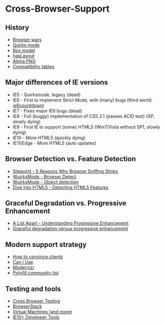 # Cross-Browser-Support

## History

- [Browser wars](http://meyerweb.com/eric/browsers/timeline-structured.html)
- [Quirks mode](http://www.quirksmode.org/css/quirksmode.html)
- [Box model](http://quirksmode.org/css/user-interface/boxsizing.html)
- [hasLayout](http://www.satzansatz.de/cssd/onhavinglayout.html)
- [Alpha PNG](http://www.howtocreate.co.uk/alpha.html)
- [Compatibility tables](http://www.quirksmode.org/compatibility.html)

## Major differences of IE versions

- IE5 - Quirksmode, legacy (dead)
- IE6 - First to implement Strict Mode, with (many) bugs (third world: [ie6countdown](https://developer.microsoft.com/en-us/microsoft-edge/ie6countdown/))
- IE7 - Fixes major IE6 bugs (dead)
- IE8 - Full (buggy) implementation of CSS 2.1 (passes ACID test) (XP, slowly dying)
- IE9 - First IE to support (some) HTML5 (Win7/Vista without SP1, slowly dying)
- IE10 - More HTML5 (quickly dying)
- IE11/Edge - More HTML5 (auto updates)

## Browser Detection vs. Feature Detection

- [Sitepoint - 5 Reasons Why Browser Sniffing Stinks](https://www.sitepoint.com/why-browser-sniffing-stinks/)
- [WuirksMode - Browser Detect](http://www.quirksmode.org/js/detect.html)
- [WuirksMode - Object detection](http://www.quirksmode.org/js/support.html)
- [Dive Into HTML5 - Detecting HTML5 Features](http://diveinto.html5doctor.com/detect.html)

## Graceful Degradation vs. Progressive Enhancement

- [A List Apart - Understanding Progressive Enhancement](http://alistapart.com/article/understandingprogressiveenhancement)
- [Graceful degradation versus progressive enhancement](https://www.w3.org/wiki/Graceful_degredation_versus_progressive_enhancement)

## Modern support strategy

- [How to convince clients](http://www.paulirish.com/2011/tiered-adaptive-front-end-experiences)
- [Can I Use](http://caniuse.com/)
- [Modernizr](http://modernizr.com/docs)
- [Polyfill community list](https://github.com/Modernizr/Modernizr/wiki/HTML5-Cross-browser-Polyfills)

## Testing and tools

- [Cross Browser Testing](http://crossbrowsertesting.com/)
- [BrowserStack](http://www.browserstack.com/)
- [Virtual Machines (and more)](https://www.modern.ie/en-us)
- [IE10+ Developer Tools](<http://msdn.microsoft.com/library/ie/bg182326(v=vs.85)>)
